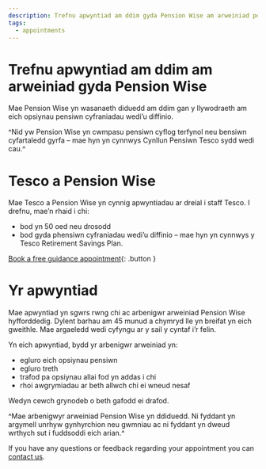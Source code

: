 ```yaml
---
description: Trefnu apwyntiad am ddim gyda Pension Wise am arweiniad personol am eich opsiynau cronfa bensiwn.
tags:
  - appointments
---
```


# Trefnu apwyntiad am ddim am arweiniad gyda Pension Wise

Mae Pension Wise yn wasanaeth diduedd am ddim gan y llywodraeth am eich opsiynau pensiwn cyfraniadau wedi’u diffinio.

^Nid yw Pension Wise yn cwmpasu pensiwn cyflog terfynol neu bensiwn cyfartaledd gyrfa – mae hyn yn cynnwys Cynllun Pensiwn Tesco sydd wedi cau.^

# Tesco a Pension Wise

Mae Tesco a Pension Wise yn cynnig apwyntiadau ar dreial i staff Tesco. I drefnu, mae’n rhaid i chi:

-  bod yn 50 oed neu drosodd
-  bod gyda phensiwn cyfraniadau wedi’u diffinio – mae hyn yn cynnwys y Tesco Retirement Savings Plan.

[Book a free guidance appointment](/cy/tesco/locations){: .button }

# Yr apwyntiad

Mae apwyntiad yn sgwrs rwng chi ac arbenigwr arweiniad Pension Wise hyfforddedig. Dylent barhau am 45 munud a chymryd lle yn breifat yn eich gweithle. Mae argaeledd wedi cyfyngu ar y sail y cyntaf i’r felin.

Yn eich apwyntiad, bydd yr arbenigwr arweiniad yn:

- egluro eich opsiynau pensiwn
- egluro treth
- trafod pa opsiynau allai fod yn addas i chi
- rhoi awgrymiadau ar beth allwch chi ei wneud nesaf

Wedyn cewch grynodeb o beth gafodd ei drafod.

^Mae arbenigwyr arweiniad Pension Wise yn ddiduedd. Ni fyddant yn argymell unrhyw gynhyrchion neu gwmniau ac ni fyddant yn dweud wrthych sut i fuddsoddi eich arian.^

If you have any questions or feedback regarding your appointment you can [contact us](/en/feedback/new?feedback[feedback_type]=tesco).
